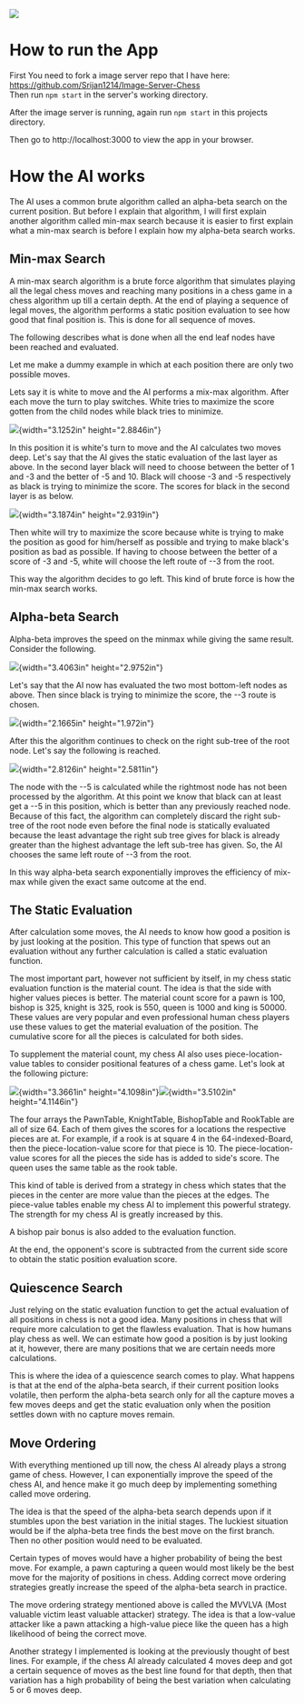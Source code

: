 ![](./myMediaFolder/Pictures/10000000000002F9000002BE13D8631AD7FB8C52.png)
# How to run the App

First You need to fork a image server repo that I have here: https://github.com/Srijan1214/Image-Server-Chess
<br>
Then run `npm start` in the server's working directory.

After the image server is running, again run `npm start` in this projects directory.<br />

Then go to http://localhost:3000  to view the app in your browser.


# How the AI works

The AI uses a common brute algorithm called an alpha-beta search on the
current position. But before I explain that algorithm, I will first
explain another algorithm called min-max search because it is easier to
first explain what a min-max search is before I explain how my
alpha-beta search works.

## Min-max Search

A min-max search algorithm is a brute force algorithm that simulates
playing all the legal chess moves and reaching many positions in a chess
game in a chess algorithm up till a certain depth. At the end of playing
a sequence of legal moves, the algorithm performs a static position
evaluation to see how good that final position is. This is done for all
sequence of moves.

The following describes what is done when all the end leaf nodes have
been reached and evaluated.

Let me make a dummy example in which at each position there are only two
possible moves.

Lets say it is white to move and the AI performs a mix-max algorithm.
After each move the turn to play switches. White tries to maximize the
score gotten from the child nodes while black tries to minimize.

![](./myMediaFolder/Pictures/100000000000027900000249A678B1898DF96BC5.png){width="3.1252in"
height="2.8846in"}

In this position it is white's turn to move and the AI calculates two
moves deep. Let's say that the AI gives the static evaluation of the
last layer as above. In the second layer black will need to choose
between the better of 1 and -3 and the better of -5 and 10. Black will
choose -3 and -5 respectively as black is trying to minimize the score.
The scores for black in the second layer is as below.

![](./myMediaFolder/Pictures/100000000000027E0000024B55711239B71420E8.png){width="3.1874in"
height="2.9319in"}

Then white will try to maximize the score because white is trying to
make the position as good for him/herself as possible and trying to make
black's position as bad as possible. If having to choose between the
better of a score of -3 and -5, white will choose the left route of --3
from the root.

This way the algorithm decides to go left. This kind of brute force is
how the min-max search works.

## Alpha-beta Search

Alpha-beta improves the speed on the minmax while giving the same
result. Consider the following.

![](./myMediaFolder/Pictures/100000000000027800000228D6DF59626D8FC232.png){width="3.4063in"
height="2.9752in"}

Let\'s say that the AI now has evaluated the two most bottom-left nodes
as above. Then since black is trying to minimize the score, the --3
route is chosen.

![](./myMediaFolder/Pictures/10000000000002730000023B752D9C1FEED0F007.png){width="2.1665in"
height="1.972in"}

After this the algorithm continues to check on the right sub-tree of the
root node. Let's say the following is reached.

![](./myMediaFolder/Pictures/100000000000026C000002392DFEF9607F5AFF6B.png){width="2.8126in"
height="2.5811in"}

The node with the --5 is calculated while the rightmost node has not
been processed by the algorithm. At this point we know that black can at
least get a --5 in this position, which is better than any previously
reached node. Because of this fact, the algorithm can completely discard
the right sub-tree of the root node even before the final node is
statically evaluated because the least advantage the right sub tree
gives for black is already greater than the highest advantage the left
sub-tree has given. So, the AI chooses the same left route of --3 from
the root.

In this way alpha-beta search exponentially improves the efficiency of
mix-max while given the exact same outcome at the end.

## The Static Evaluation

After calculation some moves, the AI needs to know how good a position
is by just looking at the position. This type of function that spews out
an evaluation without any further calculation is called a static
evaluation function.

The most important part, however not sufficient by itself, in my chess
static evaluation function is the material count. The idea is that the
side with higher values pieces is better. The material count score for a
pawn is 100, bishop is 325, knight is 325, rook is 550, queen is 1000
and king is 50000. These values are very popular and even professional
human chess players use these values to get the material evaluation of
the position. The cumulative score for all the pieces is calculated for
both sides.

To supplement the material count, my chess AI also uses
piece-location-value tables to consider positional features of a chess
game. Let's look at the following picture:

![](./myMediaFolder/Pictures/100002010000014F00000199BFF7EE9EC6791D2E.png){width="3.3661in"
height="4.1098in"}![](./myMediaFolder/Pictures/10000201000001510000018B3E51A24A2D6DEC1A.png){width="3.5102in"
height="4.1146in"}

The four arrays the PawnTable, KnightTable, BishopTable and RookTable
are all of size 64. Each of them gives the scores for a locations the
respective pieces are at. For example, if a rook is at square 4 in the
64-indexed-Board, then the piece-location-value score for that piece is
10. The piece-location-value scores for all the pieces the side has is
added to side's score. The queen uses the same table as the rook table.

This kind of table is derived from a strategy in chess which states that
the pieces in the center are more value than the pieces at the edges.
The piece-value tables enable my chess AI to implement this powerful
strategy. The strength for my chess AI is greatly increased by this.

A bishop pair bonus is also added to the evaluation function.

At the end, the opponent's score is subtracted from the current side
score to obtain the static position evaluation score.

## Quiescence Search

Just relying on the static evaluation function to get the actual
evaluation of all positions in chess is not a good idea. Many positions
in chess that will require more calculation to get the flawless
evaluation. That is how humans play chess as well. We can estimate how
good a position is by just looking at it, however, there are many
positions that we are certain needs more calculations.

This is where the idea of a quiescence search comes to play. What
happens is that at the end of the alpha-beta search, if their current
position looks volatile, then perform the alpha-beta search only for all
the capture moves a few moves deeps and get the static evaluation only
when the position settles down with no capture moves remain.

## Move Ordering

With everything mentioned up till now, the chess AI already plays a
strong game of chess. However, I can exponentially improve the speed of
the chess AI, and hence make it go much deep by implementing something
called move ordering.

The idea is that the speed of the alpha-beta search depends upon if it
stumbles upon the best variation in the initial stages. The luckiest
situation would be if the alpha-beta tree finds the best move on the
first branch. Then no other position would need to be evaluated.

Certain types of moves would have a higher probability of being the best
move. For example, a pawn capturing a queen would most likely be the
best move for the majority of positions in chess. Adding correct move
ordering strategies greatly increase the speed of the alpha-beta search
in practice.

The move ordering strategy mentioned above is called the MVVLVA (Most
valuable victim least valuable attacker) strategy. The idea is that a
low-value attacker like a pawn attacking a high-value piece like the
queen has a high likelihood of being the correct move.

Another strategy I implemented is looking at the previously thought of
best lines. For example, if the chess AI already calculated 4 moves deep
and got a certain sequence of moves as the best line found for that
depth, then that variation has a high probability of being the best
variation when calculating 5 or 6 moves deep.